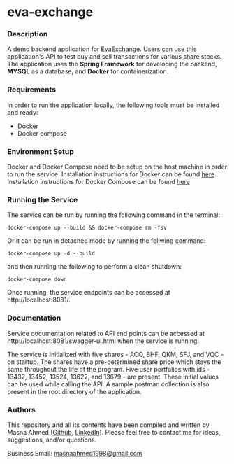 # eva-exchange

### Description

A demo backend application for EvaExchange. Users can use this application's API to test buy and sell transactions for various share stocks. The application uses the **Spring Framework** for developing the backend, **MYSQL** as a database, and **Docker** for containerization.

### Requirements

In order to run the application locally, the following tools must be installed and ready:

- Docker
- Docker compose

### Environment Setup

Docker and Docker Compose need to be setup on the host machine in order to run the service. Installation instructions for Docker can be found [here](https://docs.docker.com/get-docker/). Installation instructions for Docker Compose can be found [here](https://docs.docker.com/compose/install/)

### Running the Service

The service can be run by running the following command in the terminal:

```
docker-compose up --build && docker-compose rm -fsv
```

Or it can be run in detached mode by running the follwing command:

```
docker-compose up -d --build
```

and then running the following to perform a clean shutdown:

```
docker-compose down
```

Once running, the service endpoints can be accessed at http://localhost:8081/.

### Documentation

Service documentation related to API end points can be accessed at http://localhost:8081/swagger-ui.html when the service is running.

The service is initialized with five shares - ACQ, BHF, QKM, SFJ, and VQC - on startup. The shares have a pre-determined share price which stays the same throughout the life of the program. Five user portfolios with ids - 13432, 13452, 13524, 13622, and 13679 -  are present. These initial values can be used while calling the API. A sample postman collection is also present in the root directory of the application.

### Authors

This repository and all its contents have been compiled and written by Masna Ahmed ([Github](https://github.com/maZna), [LinkedIn](https://www.linkedin.com/in/masna-ahmed/)). Please feel free to contact me for ideas, suggestions, and/or questions.

Business Email: masnaahmed1998@gmail.com

